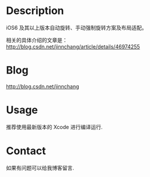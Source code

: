 # Description
iOS6 及其以上版本自动旋转、手动强制旋转方案及布局适配。

相关的具体介绍的文章是：http://blog.csdn.net/jinnchang/article/details/46974255

# Blog
http://blog.csdn.net/jinnchang

# Usage
推荐使用最新版本的 Xcode 进行编译运行.

# Contact
如果有问题可以给我博客留言.